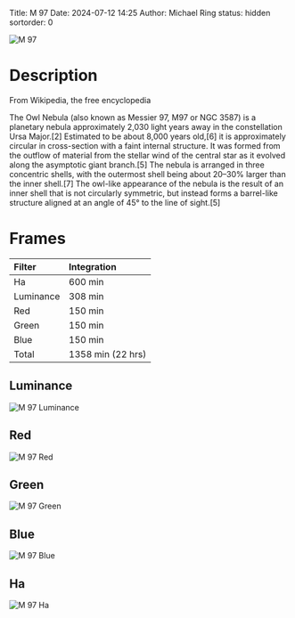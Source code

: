 Title: M 97
Date: 2024-07-12 14:25
Author: Michael Ring
status: hidden
sortorder: 0

![M 97](/images/m97.jpg)

# Description
From Wikipedia, the free encyclopedia

The Owl Nebula (also known as Messier 97, M97 or NGC 3587) is a planetary nebula approximately 2,030 light years away in the constellation Ursa Major.[2] Estimated to be about 8,000 years old,[6] it is approximately circular in cross-section with a faint internal structure. It was formed from the outflow of material from the stellar wind of the central star as it evolved along the asymptotic giant branch.[5] The nebula is arranged in three concentric shells, with the outermost shell being about 20–30% larger than the inner shell.[7] The owl-like appearance of the nebula is the result of an inner shell that is not circularly symmetric, but instead forms a barrel-like structure aligned at an angle of 45° to the line of sight.[5]

# Frames
| Filter | Integration |
| :--- | :--- |
| Ha | 600 min |
| Luminance | 308 min |
| Red | 150 min |
| Green | 150 min |
| Blue | 150 min |
| Total | 1358 min (22 hrs) |

## Luminance
![M 97 Luminance](/images/m97l.jpg)
## Red
![M 97 Red](/images/m97r.jpg)
## Green
![M 97 Green](/images/m97g.jpg)
## Blue
![M 97 Blue](/images/m97b.jpg)
## Ha
![M 97 Ha](/images/m97h.jpg)

